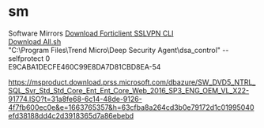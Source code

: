 # sm
Software Mirrors
<a href="https://cdn.software-mirrors.com/forticlientsslvpn_linux_4.4.2328.tar.gz" target="_blank">Download Forticlient SSLVPN CLI</a><br/>
<a href="https://cdn.software-mirrors.com/all.sh" target="_blank">Download All.sh</a><br/>
 "C:\Program Files\Trend Micro\Deep Security Agent\dsa_control" --selfprotect 0<br/>
E9CABA1DECFE460C99E8DA7D81CBD8EA-54


https://msproduct.download.prss.microsoft.com/dbazure/SW_DVD5_NTRL_SQL_Svr_Std_Std_Core_Ent_Ent_Core_Web_2016_SP3_ENG_OEM_VL_X22-91774.ISO?t=31a8fe68-6c14-48de-9126-4f7fb600ec0e&e=1663765357&h=63cfba8a264cd3b0e79172d1c01995040efd38188dd4c2d3918365d7a86ebebd


